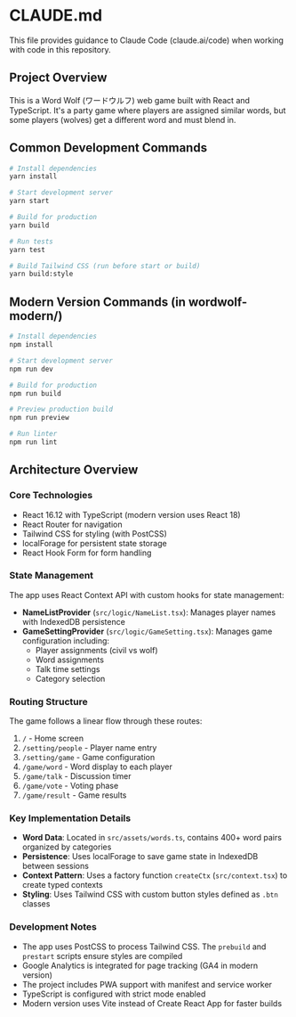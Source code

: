# CLAUDE.md

This file provides guidance to Claude Code (claude.ai/code) when working with code in this repository.

## Project Overview

This is a Word Wolf (ワードウルフ) web game built with React and TypeScript. It's a party game where players are assigned similar words, but some players (wolves) get a different word and must blend in.

## Common Development Commands

```bash
# Install dependencies
yarn install

# Start development server
yarn start

# Build for production
yarn build

# Run tests
yarn test

# Build Tailwind CSS (run before start or build)
yarn build:style
```

## Modern Version Commands (in wordwolf-modern/)

```bash
# Install dependencies
npm install

# Start development server
npm run dev

# Build for production
npm run build

# Preview production build
npm run preview

# Run linter
npm run lint
```

## Architecture Overview

### Core Technologies
- React 16.12 with TypeScript (modern version uses React 18)
- React Router for navigation
- Tailwind CSS for styling (with PostCSS)
- localForage for persistent state storage
- React Hook Form for form handling

### State Management
The app uses React Context API with custom hooks for state management:

- **NameListProvider** (`src/logic/NameList.tsx`): Manages player names with IndexedDB persistence
- **GameSettingProvider** (`src/logic/GameSetting.tsx`): Manages game configuration including:
  - Player assignments (civil vs wolf)
  - Word assignments
  - Talk time settings
  - Category selection

### Routing Structure
The game follows a linear flow through these routes:
1. `/` - Home screen
2. `/setting/people` - Player name entry
3. `/setting/game` - Game configuration
4. `/game/word` - Word display to each player
5. `/game/talk` - Discussion timer
6. `/game/vote` - Voting phase
7. `/game/result` - Game results

### Key Implementation Details

- **Word Data**: Located in `src/assets/words.ts`, contains 400+ word pairs organized by categories
- **Persistence**: Uses localForage to save game state in IndexedDB between sessions
- **Context Pattern**: Uses a factory function `createCtx` (`src/context.tsx`) to create typed contexts
- **Styling**: Uses Tailwind CSS with custom button styles defined as `.btn` classes

### Development Notes

- The app uses PostCSS to process Tailwind CSS. The `prebuild` and `prestart` scripts ensure styles are compiled
- Google Analytics is integrated for page tracking (GA4 in modern version)
- The project includes PWA support with manifest and service worker
- TypeScript is configured with strict mode enabled
- Modern version uses Vite instead of Create React App for faster builds